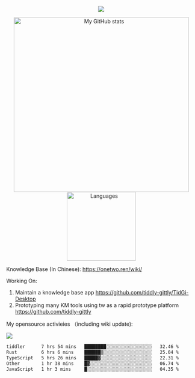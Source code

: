 <a href="https://github.com/linonetwo">
    <p align="center">
        <img src="https://github-profile-trophy.vercel.app/?username=linonetwo&column=7&theme=onedark"/>
    </p>
</a>
<a align="center" href="https://github.com/linonetwo">
  <p align="center">
    <img src="https://github-readme-stats.vercel.app/api?username=linonetwo&show_icons=true&count_private=true" alt="My GitHub stats" width="465"/>
    <img src="https://github-readme-stats.vercel.app/api/top-langs/?username=linonetwo&layout=compact&langs_count=10" alt="Languages" height="183">
  </p>
</a>

Knowledge Base (In Chinese): https://onetwo.ren/wiki/

Working On: 

1. Maintain a knowledge base app https://github.com/tiddly-gittly/TidGi-Desktop
1. Prototyping many KM tools using tw as a rapid prototype platform https://github.com/tiddly-gittly

My opensource activieies （including wiki update):

![](https://visitor-badge.glitch.me/badge?page_id=linonetwo.linonetwo)

<!--START_SECTION:waka-->

```txt
tiddler      7 hrs 54 mins   ████████░░░░░░░░░░░░░░░░░   32.46 %
Rust         6 hrs 6 mins    ██████▒░░░░░░░░░░░░░░░░░░   25.04 %
TypeScript   5 hrs 26 mins   █████▓░░░░░░░░░░░░░░░░░░░   22.31 %
Other        1 hr 38 mins    █▓░░░░░░░░░░░░░░░░░░░░░░░   06.74 %
JavaScript   1 hr 3 mins     █░░░░░░░░░░░░░░░░░░░░░░░░   04.35 %
```

<!--END_SECTION:waka-->
